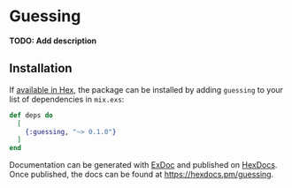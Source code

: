 # Guessing

**TODO: Add description**

## Installation

If [available in Hex](https://hex.pm/docs/publish), the package can be installed
by adding `guessing` to your list of dependencies in `mix.exs`:

```elixir
def deps do
  [
    {:guessing, "~> 0.1.0"}
  ]
end
```

Documentation can be generated with [ExDoc](https://github.com/elixir-lang/ex_doc)
and published on [HexDocs](https://hexdocs.pm). Once published, the docs can
be found at <https://hexdocs.pm/guessing>.

